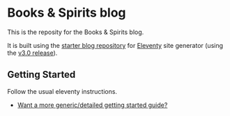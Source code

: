 # Books & Spirits blog

This is the reposity for the Books & Spirits blog. 

It is built using the [starter blog repository](https://github.com/11ty/eleventy-base-blog) for [Eleventy](https://www.11ty.dev/) site generator (using the [v3.0 release](https://github.com/11ty/eleventy/releases/tag/v3.0.0)).

## Getting Started

Follow the usual eleventy instructions.

* [Want a more generic/detailed getting started guide?](https://www.11ty.dev/docs/getting-started/)

